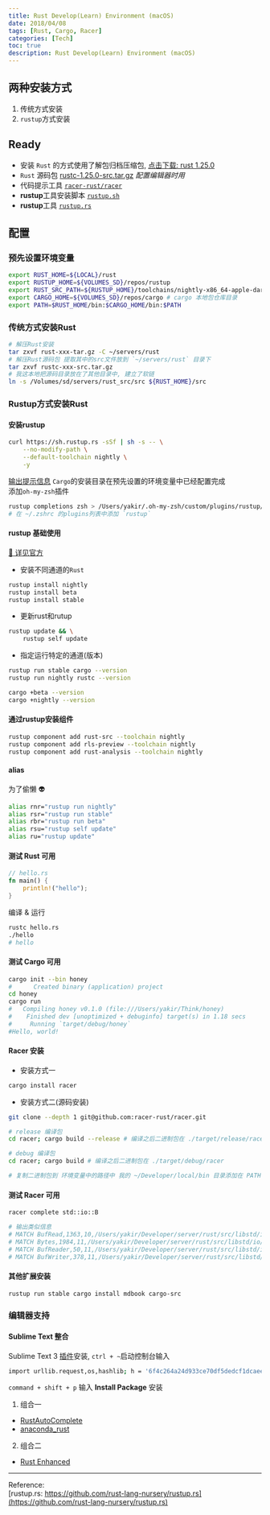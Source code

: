 ```yaml
---
title: Rust Develop(Learn) Environment (macOS)
date: 2018/04/08
tags: [Rust, Cargo, Racer]
categories: [Tech]
toc: true
description: Rust Develop(Learn) Environment (macOS)
---
```


## 两种安装方式
1. 传统方式安装
2. `rustup`方式安装

## Ready
- 安装 `Rust` 的方式使用了解包归档压缩包, [点击下载: rust 1.25.0](https://static.rust-lang.org/dist/rust-1.25.0-x86_64-apple-darwin.tar.gz)
- `Rust` 源码包 [rustc-1.25.0-src.tar.gz](https://static.rust-lang.org/dist/rustc-1.25.0-src.tar.gz) _配置编辑器时用_
- 代码提示工具 [`racer-rust/racer`](https://github.com/racer-rust/racer)
- **rustup**工具安装脚本 [`rustup.sh`](https://rustup.rs)
- **rustup**工具 [`rustup.rs`](https://github.com/rust-lang-nursery/rustup.rs)

## 配置

### 预先设置环境变量
```bash
export RUST_HOME=${LOCAL}/rust
export RUSTUP_HOME=${VOLUMES_SD}/repos/rustup
export RUST_SRC_PATH=${RUSTUP_HOME}/toolchains/nightly-x86_64-apple-darwin/lib/rustlib/src/rust/src
export CARGO_HOME=${VOLUMES_SD}/repos/cargo # cargo 本地包仓库目录
export PATH=$RUST_HOME/bin:$CARGO_HOME/bin:$PATH
```

### 传统方式安装Rust
```bash
# 解压Rust安装
tar zxvf rust-xxx-tar.gz -C ~/servers/rust
# 解压Rust源码包 提取其中的src文件放到 `~/servers/rust` 目录下
tar zxvf rustc-xxx-src.tar.gz
# 我这本地把源码目录放在了其他目录中, 建立了软链
ln -s /Volumes/sd/servers/rust_src/src ${RUST_HOME}/src 
```

### **Rustup**方式安装Rust

#### 安装**rustup**
```bash
curl https://sh.rustup.rs -sSf | sh -s -- \
    --no-modify-path \
    --default-toolchain nightly \
    -y
```
[输出提示信息](https://gist.github.com/yakirChen/b36bed33ec1a5e34b27c7144511cbb5a)
`Cargo`的安装目录在预先设置的环境变量中已经配置完成  
添加`oh-my-zsh`插件  
```bash
rustup completions zsh > /Users/yakir/.oh-my-zsh/custom/plugins/rustup/_rustup
# 在 ~/.zshrc 的plugins列表中添加 `rustup`
```

#### rustup 基础使用

[:see_no_evil: 详见官方](https://github.com/rust-lang-nursery/rustup.rs)

- 安装不同通道的`Rust`
```bash
rustup install nightly
rustup install beta
rustup install stable
```

- 更新rust和rutup
```bash
rustup update && \
    rustup self update
```

- 指定运行特定的通道(版本)
```bash
rustup run stable cargo --version
rustup run nightly rustc --version

cargo +beta --version
cargo +nightly --version
```

#### 通过rustup安装组件
```bash
rustup component add rust-src --toolchain nightly
rustup component add rls-preview --toolchain nightly
rustup component add rust-analysis --toolchain nightly
```

#### alias
为了偷懒 :alien:
```bash
alias rnr="rustup run nightly"
alias rsr="rustup run stable"
alias rbr="rustup run beta"
alias rsu="rustup self update"
alias ru="rustup update" 
```

#### 测试 Rust 可用
```rust
// hello.rs
fn main() {
	println!("hello");
}
```

编译 & 运行 
```bash
rustc hello.rs
./hello 
# hello
```

#### 测试 Cargo 可用
```bash
cargo init --bin honey
#      Created binary (application) project
cd honey
cargo run
#   Compiling honey v0.1.0 (file:///Users/yakir/Think/honey)
#    Finished dev [unoptimized + debuginfo] target(s) in 1.18 secs
#     Running `target/debug/honey`
#Hello, world!
```

#### Racer 安装
- 安装方式一
```bash
cargo install racer
```

- 安装方式二(源码安装)
```bash
git clone --depth 1 git@github.com:racer-rust/racer.git

# release 编译包
cd racer; cargo build --release # 编译之后二进制包在 ./target/release/racer

# debug 编译包
cd racer; cargo build # 编译之后二进制包在 ./target/debug/racer

# 复制二进制包到 环境变量中的路径中 我的 ~/Developer/local/bin 目录添加在 PATH 中
```

#### 测试 Racer 可用
```bash
racer complete std::io::B

# 输出类似信息
# MATCH BufRead,1363,10,/Users/yakir/Developer/server/rust/src/libstd/io/mod.rs,Trait,pub trait BufRead: Read
# MATCH Bytes,1984,11,/Users/yakir/Developer/server/rust/src/libstd/io/mod.rs,Struct,pub struct Bytes<R>
# MATCH BufReader,50,11,/Users/yakir/Developer/server/rust/src/libstd/io/buffered.rs,Struct,pub struct BufReader<R>
# MATCH BufWriter,378,11,/Users/yakir/Developer/server/rust/src/libstd/io/buffered.rs,Struct,pub struct BufWriter<W: Write>
```

#### 其他扩展安装
```bash
rustup run stable cargo install mdbook cargo-src
```

### 编辑器支持

#### Sublime Text 整合

Sublime Text 3 [插件](https://packagecontrol.io/installation)安装, `ctrl + ~`启动控制台输入  
```bash
import urllib.request,os,hashlib; h = '6f4c264a24d933ce70df5dedcf1dcaee' + 'ebe013ee18cced0ef93d5f746d80ef60'; pf = 'Package Control.sublime-package'; ipp = sublime.installed_packages_path(); urllib.request.install_opener( urllib.request.build_opener( urllib.request.ProxyHandler()) ); by = urllib.request.urlopen( 'http://packagecontrol.io/' + pf.replace(' ', '%20')).read(); dh = hashlib.sha256(by).hexdigest(); print('Error validating download (got %s instead of %s), please try manual install' % (dh, h)) if dh != h else open(os.path.join( ipp, pf), 'wb' ).write(by)
```

`command + shift + p` 输入 **Install Package** 安装  
1. 组合一
  - [RustAutoComplete](https://github.com/defuz/RustAutoComplete)
  - [anaconda_rust](https://github.com/DamnWidget/anaconda_rust)

2. 组合二
  - [Rust Enhanced](https://github.com/rust-lang/rust-enhanced)


---

Reference:  
[rustup.rs: https://github.com/rust-lang-nursery/rustup.rs](https://github.com/rust-lang-nursery/rustup.rs)

